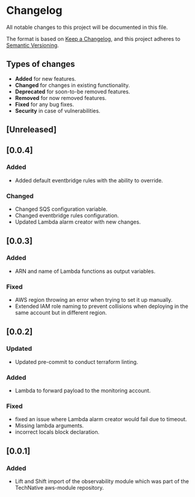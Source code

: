 # Changelog

All notable changes to this project will be documented in this file.

The format is based on [Keep a Changelog](https://keepachangelog.com/en/1.0.0/),
and this project adheres to [Semantic Versioning](https://semver.org/spec/v2.0.0.html).

## Types of changes
- **Added** for new features.
- **Changed** for changes in existing functionality.
- **Deprecated** for soon-to-be removed features.
- **Removed** for now removed features.
- **Fixed** for any bug fixes.
- **Security** in case of vulnerabilities.

## [Unreleased]

## [0.0.4]

### Added
- Added default eventbridge rules with the ability to override.

### Changed
- Changed SQS configuration variable.
- Changed eventbridge rules configuration.
- Updated Lambda alarm creator with new changes.

## [0.0.3]

### Added
- ARN and name of Lambda functions as output variables.

### Fixed
- AWS region throwing an error when trying to set it up manually.
- Extended IAM role naming to prevent collisions when deploying in the same account but in different region.

## [0.0.2]

### Updated
- Updated pre-commit to conduct terraform linting.

### Added
- Lambda to forward payload to the monitoring account.

### Fixed
- fixed an issue where Lambda alarm creator would fail due to timeout.
- Missing lambda arguments.
- incorrect locals block declaration.

## [0.0.1]

### Added

- Lift and Shift import of the observability module which was part of the TechNative aws-module repository.
